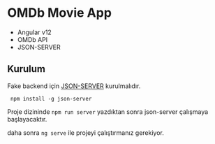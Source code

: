 # OMDb Movie App

- Angular v12 
- OMDb API
- JSON-SERVER

## Kurulum

Fake backend için [JSON-SERVER](https://github.com/typicode/json-server) kurulmalıdır.

```
 npm install -g json-server 
``` 

 Proje dizininde `npm run server` yazdıktan sonra json-server çalışmaya başlayacaktır.

 daha sonra `ng serve` ile projeyi çalıştırmanız gerekiyor.


